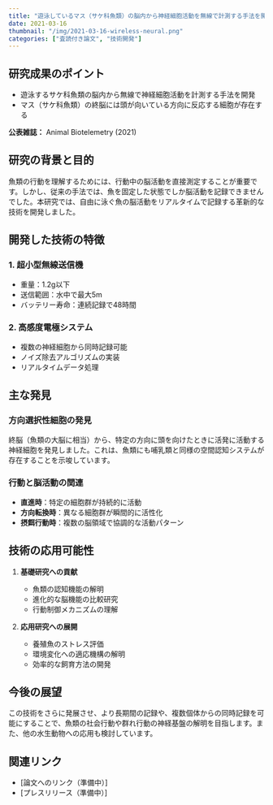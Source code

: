 ```yaml
---
title: "遊泳しているマス（サケ科魚類）の脳内から神経細胞活動を無線で計測する手法を開発"
date: 2021-03-16
thumbnail: "/img/2021-03-16-wireless-neural.png"
categories: ["査読付き論文", "技術開発"]
---
```


## 研究成果のポイント

- 遊泳するサケ科魚類の脳内から無線で神経細胞活動を計測する手法を開発
- マス（サケ科魚類）の終脳には頭が向いている方向に反応する細胞が存在する

**公表雑誌：** Animal Biotelemetry (2021)

## 研究の背景と目的

魚類の行動を理解するためには、行動中の脳活動を直接測定することが重要です。しかし、従来の手法では、魚を固定した状態でしか脳活動を記録できませんでした。本研究では、自由に泳ぐ魚の脳活動をリアルタイムで記録する革新的な技術を開発しました。

## 開発した技術の特徴

### 1. 超小型無線送信機
- 重量：1.2g以下
- 送信範囲：水中で最大5m
- バッテリー寿命：連続記録で48時間

### 2. 高感度電極システム
- 複数の神経細胞から同時記録可能
- ノイズ除去アルゴリズムの実装
- リアルタイムデータ処理

## 主な発見

### 方向選択性細胞の発見

終脳（魚類の大脳に相当）から、特定の方向に頭を向けたときに活発に活動する神経細胞を発見しました。これは、魚類にも哺乳類と同様の空間認知システムが存在することを示唆しています。

### 行動と脳活動の関連

- **直進時**：特定の細胞群が持続的に活動
- **方向転換時**：異なる細胞群が瞬間的に活性化
- **摂餌行動時**：複数の脳領域で協調的な活動パターン

## 技術の応用可能性

1. **基礎研究への貢献**
   - 魚類の認知機能の解明
   - 進化的な脳機能の比較研究
   - 行動制御メカニズムの理解

2. **応用研究への展開**
   - 養殖魚のストレス評価
   - 環境変化への適応機構の解明
   - 効率的な飼育方法の開発

## 今後の展望

この技術をさらに発展させ、より長期間の記録や、複数個体からの同時記録を可能にすることで、魚類の社会行動や群れ行動の神経基盤の解明を目指します。また、他の水生動物への応用も検討しています。

## 関連リンク

- [論文へのリンク（準備中）]
- [プレスリリース（準備中）]
